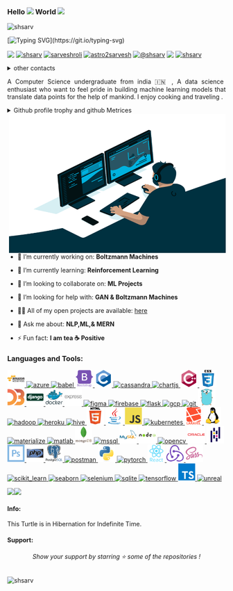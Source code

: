 ### Hello  <img src="https://media.giphy.com/media/hvRJCLFzcasrR4ia7z/giphy.gif" width="25px"> World <img src="https://github.com/TheDudeThatCode/TheDudeThatCode/blob/master/Assets/Earth.gif" width="24px"> 
<p align="left"> <img src="https://komarev.com/ghpvc/?username=shsarv&label=Profile%20views&color=0e75b6&style=flat" alt="shsarv" /> </p>

[![Typing SVG](https://readme-typing-svg.herokuapp.com?color=233CF7&center=true&vCenter=true&height=60&width=1000&lines=I+am+Sarvesh+Kumar+Sharma;A+Data+Engineer;A+MERN+Stack+Developer;A+Learner;A+ML+Researcher;)](https://git.io/typing-svg)
<!-- 
<h3 align="left">Connect with me:</h3> -->
<p align="left">
  <a href="mailto:shsarv2001@gmail.com" target="blank"><img align="center" src="https://img.shields.io/badge/gmail-D14836?&style=for-the-badge&logo=gmail&logoColor=white" /></a>
  <a href="https://linkedin.com/in/shsarv" target="blank"><img align="center" src="https://img.shields.io/badge/linkedin-%230077B5.svg?&style=for-the-badge&logo=linkedin&logoColor=white" alt="shsarv" /></a>
  <a href="https://twitter.com/sarveshroli" target="blank"><img align="center" src="https://img.shields.io/badge/twitter-%231DA1F2.svg?&style=for-the-badge&logo=twitter&logoColor=white" alt="sarveshroli"  /></a>
  <a href="https://instagram.com/astro2sarvesh" target="blank"><img align="center" src="https://img.shields.io/badge/instagram-%23E4405F.svg?&style=for-the-badge&logo=instagram&logoColor=white" alt="astro2sarvesh"  /></a>
  <a href="https://medium.com/@shsarv" target="blank"><img align="center" src="https://img.shields.io/badge/Medium-black?&style=for-the-badge&logo=Medium&logoColor=white" alt="@shsarv"  /></a>
  <a href="https://discord.gg/jxCz52dQ5d" target="blank"><img align="center" src="https://img.shields.io/badge/discord-5865f2?&style=for-the-badge&logo=discord&logoColor=white"  /></a>
  <a href="https://kaggle.com/shsarv" target="blank"><img align="center" src="https://img.shields.io/badge/kaggle-4285F4?&style=for-the-badge&logo=kaggle&logoColor=white" alt="shsarv"  /></a>
  </p>
  <details>
    <summary> other contacts </summary>
    <p align="left">
<a href="https://codepen.io/shsarv" target="blank"><img align="center" src="https://img.shields.io/badge/codepen-black?&style=for-the-badge&logo=codepen&logoColor=white" alt="shsarv" /></a>
<a href="https://stackoverflow.com/users/shsarv" target="blank"><img align="center" src="https://img.shields.io/badge/stackoverflow-f48024?&style=for-the-badge&logo=stackoverflow&logoColor=white" alt="shsarv" /></a>
<a href="https://www.codechef.com/users/shsarv2001" target="blank"><img align="center" src="https://img.shields.io/badge/codechef-9a7b4f?&style=for-the-badge&logo=codechef&logoColor=white" alt="shsarv2001" /></a>
<a href="https://www.hackerrank.com/_181500625" target="blank"><img align="center" src="https://img.shields.io/badge/hackerrank-09B83E?&style=for-the-badge&logo=hackerrank&logoColor=white" alt="_181500625" /></a>
<a href="https://codeforces.com/profile/shsarv" target="blank"><img align="center" src="https://img.shields.io/badge/codeforces-ee1d52?&style=for-the-badge&logo=codeforces&logoColor=white" alt="shsarv"  /></a>
<a href="https://www.leetcode.com/shsarv" target="blank"><img align="center" src="https://img.shields.io/badge/leetcode-orange?&style=for-the-badge&logo=leetcode&logoColor=white" alt="shsarv" /></a>
<a href="https://www.hackerearth.com/shsarv" target="blank"><img align="center" src="https://img.shields.io/badge/hackerearth-white?&style=for-the-badge&logo=hackerearth&logoColor=black" alt="shsarv" /></a>
<a href="https://auth.geeksforgeeks.org/user/shsarv/profile" target="blank"><img align="center" src="https://img.shields.io/badge/gfg-17c9652?&style=for-the-badge&logo=geeksforgeeks&logoColor=white" alt="shsarv/profile"  /></a>   
    </p>
  
  
[![mywebsite Badge](https://img.shields.io/badge/-Portfolio-5e0270?style=for-the-badge&labelColor=5e0270&logo=google-earth&logoColor=white&link=https://shsarv.herokuapp.com/)](https://shsarv.herokuapp.com/)  [![gitstats Badge](https://img.shields.io/badge/GitStats-@shsarv-blue?style=for-the-badge&labelColor=orange&logo=data:Sourcerer.jpg&logoColor=white&link=https://gitstats.me/shsarv)](https://gitstats.me/shsarv) [![GitHub Badge](https://img.shields.io/badge/-github-24292e?style=for-the-badge&labelColor=24292e&logo=github&logoColor=white&link=https://github.com/shsarv)](https://github.com/shsarv) [![Blogger Badge](https://img.shields.io/badge/blog-fc4f08?&style=for-the-badge&logo=blogger&logoColor=white)](https://shsarv.blogspot.com/)
  
  </details>



<p align="justify">A Computer Science undergraduate from india 🇮🇳 , A data science enthusiast who want to feel pride in building machine learning models that translate data points for the help of mankind. I enjoy cooking and traveling .</p>
<details>
  <summary> Github profile trophy and github Metrices</summary>
  
  ![Metrics](https://metrics.lecoq.io/shsarv?template=classic&isocalendar=1&languages=1&introduction=1&followup=1&lines=1&achievements=1&isocalendar.duration=half-year&languages.limit=8&languages.sections=most-used&languages.colors=github&languages.threshold=0%25&languages.indepth=false&languages.recent.load=300&languages.recent.days=14&introduction.title=true&followup.sections=repositories&achievements.threshold=C&achievements.secrets=true&achievements.limit=0&config.timezone=Asia%2FKolkata)
  
  <p align="left"> <a href="https://github.com/ryo-ma/github-profile-trophy"><img src="https://github-profile-trophy.vercel.app/?username=shsarv" alt="shsarv" /></a> </p>
  
  </details>


<!-- <p align="left"> <a href="https://twitter.com/sarveshroli" target="blank"><img src="https://img.shields.io/twitter/follow/sarveshroli?logo=twitter&style=for-the-badge" alt="sarveshroli" /></a> </p> -->

 <img align="right" alt="GIF" src="https://raw.githubusercontent.com/shsarv/shsarv/master/code.gif" width="500" height="320" />

- 🔭 I’m currently working on: **Boltzmann Machines**

- 🌱 I’m currently learning: **Reinforcement Learning**

- 👯 I’m looking to collaborate on: **ML Projects**

- 🤝 I’m looking for help with: **GAN & Boltzmann Machines**

- 👨‍💻 All of my open projects are available: [here](https://github.com/shsarv)

- 💬 Ask me about: **NLP,ML,& MERN**

- ⚡ Fun fact: **I am tea ☕ Positive**


<h3 align="left">Languages and Tools:</h3>
<p align="left"> <a href="https://aws.amazon.com" target="_blank" rel="noreferrer"> <img src="https://raw.githubusercontent.com/devicons/devicon/master/icons/amazonwebservices/amazonwebservices-original-wordmark.svg" alt="aws" width="40" height="40"/> </a> <a href="https://azure.microsoft.com/en-in/" target="_blank" rel="noreferrer"> <img src="https://www.vectorlogo.zone/logos/microsoft_azure/microsoft_azure-icon.svg" alt="azure" width="40" height="40"/> </a> <a href="https://babeljs.io/" target="_blank" rel="noreferrer"> <img src="https://www.vectorlogo.zone/logos/babeljs/babeljs-icon.svg" alt="babel" width="40" height="40"/> </a> <a href="https://getbootstrap.com" target="_blank" rel="noreferrer"> <img src="https://raw.githubusercontent.com/devicons/devicon/master/icons/bootstrap/bootstrap-plain-wordmark.svg" alt="bootstrap" width="40" height="40"/> </a> <a href="https://www.cprogramming.com/" target="_blank" rel="noreferrer"> <img src="https://raw.githubusercontent.com/devicons/devicon/master/icons/c/c-original.svg" alt="c" width="40" height="40"/> </a> <a href="https://cassandra.apache.org/" target="_blank" rel="noreferrer"> <img src="https://www.vectorlogo.zone/logos/apache_cassandra/apache_cassandra-icon.svg" alt="cassandra" width="40" height="40"/> </a> <a href="https://www.chartjs.org" target="_blank" rel="noreferrer"> <img src="https://www.chartjs.org/media/logo-title.svg" alt="chartjs" width="40" height="40"/> </a> <a href="https://www.w3schools.com/cpp/" target="_blank" rel="noreferrer"> <img src="https://raw.githubusercontent.com/devicons/devicon/master/icons/cplusplus/cplusplus-original.svg" alt="cplusplus" width="40" height="40"/> </a> <a href="https://www.w3schools.com/css/" target="_blank" rel="noreferrer"> <img src="https://raw.githubusercontent.com/devicons/devicon/master/icons/css3/css3-original-wordmark.svg" alt="css3" width="40" height="40"/> </a> <a href="https://d3js.org/" target="_blank" rel="noreferrer"> <img src="https://raw.githubusercontent.com/devicons/devicon/master/icons/d3js/d3js-original.svg" alt="d3js" width="40" height="40"/> </a> <a href="https://www.djangoproject.com/" target="_blank" rel="noreferrer"> <img src="https://raw.githubusercontent.com/devicons/devicon/master/icons/django/django-original.svg" alt="django" width="40" height="40"/> </a> <a href="https://www.docker.com/" target="_blank" rel="noreferrer"> <img src="https://raw.githubusercontent.com/devicons/devicon/master/icons/docker/docker-original-wordmark.svg" alt="docker" width="40" height="40"/> </a> <a href="https://expressjs.com" target="_blank" rel="noreferrer"> <img src="https://raw.githubusercontent.com/devicons/devicon/master/icons/express/express-original-wordmark.svg" alt="express" width="40" height="40"/> </a> <a href="https://www.figma.com/" target="_blank" rel="noreferrer"> <img src="https://www.vectorlogo.zone/logos/figma/figma-icon.svg" alt="figma" width="40" height="40"/> </a> <a href="https://firebase.google.com/" target="_blank" rel="noreferrer"> <img src="https://www.vectorlogo.zone/logos/firebase/firebase-icon.svg" alt="firebase" width="40" height="40"/> </a> <a href="https://flask.palletsprojects.com/" target="_blank" rel="noreferrer"> <img src="https://www.vectorlogo.zone/logos/pocoo_flask/pocoo_flask-icon.svg" alt="flask" width="40" height="40"/> </a> <a href="https://cloud.google.com" target="_blank" rel="noreferrer"> <img src="https://www.vectorlogo.zone/logos/google_cloud/google_cloud-icon.svg" alt="gcp" width="40" height="40"/> </a> <a href="https://git-scm.com/" target="_blank" rel="noreferrer"> <img src="https://www.vectorlogo.zone/logos/git-scm/git-scm-icon.svg" alt="git" width="40" height="40"/> </a> <a href="https://golang.org" target="_blank" rel="noreferrer"> <img src="https://raw.githubusercontent.com/devicons/devicon/master/icons/go/go-original.svg" alt="go" width="40" height="40"/> </a> <a href="https://hadoop.apache.org/" target="_blank" rel="noreferrer"> <img src="https://www.vectorlogo.zone/logos/apache_hadoop/apache_hadoop-icon.svg" alt="hadoop" width="40" height="40"/> </a> <a href="https://heroku.com" target="_blank" rel="noreferrer"> <img src="https://www.vectorlogo.zone/logos/heroku/heroku-icon.svg" alt="heroku" width="40" height="40"/> </a> <a href="https://hive.apache.org/" target="_blank" rel="noreferrer"> <img src="https://www.vectorlogo.zone/logos/apache_hive/apache_hive-icon.svg" alt="hive" width="40" height="40"/> </a> <a href="https://www.w3.org/html/" target="_blank" rel="noreferrer"> <img src="https://raw.githubusercontent.com/devicons/devicon/master/icons/html5/html5-original-wordmark.svg" alt="html5" width="40" height="40"/> </a> <a href="https://www.java.com" target="_blank" rel="noreferrer"> <img src="https://raw.githubusercontent.com/devicons/devicon/master/icons/java/java-original.svg" alt="java" width="40" height="40"/> </a> <a href="https://developer.mozilla.org/en-US/docs/Web/JavaScript" target="_blank" rel="noreferrer"> <img src="https://raw.githubusercontent.com/devicons/devicon/master/icons/javascript/javascript-original.svg" alt="javascript" width="40" height="40"/> </a> <a href="https://kubernetes.io" target="_blank" rel="noreferrer"> <img src="https://www.vectorlogo.zone/logos/kubernetes/kubernetes-icon.svg" alt="kubernetes" width="40" height="40"/> </a> <a href="https://laravel.com/" target="_blank" rel="noreferrer"> <img src="https://raw.githubusercontent.com/devicons/devicon/master/icons/laravel/laravel-plain-wordmark.svg" alt="laravel" width="40" height="40"/> </a> <a href="https://www.linux.org/" target="_blank" rel="noreferrer"> <img src="https://raw.githubusercontent.com/devicons/devicon/master/icons/linux/linux-original.svg" alt="linux" width="40" height="40"/> </a> <a href="https://materializecss.com/" target="_blank" rel="noreferrer"> <img src="https://raw.githubusercontent.com/prplx/svg-logos/5585531d45d294869c4eaab4d7cf2e9c167710a9/svg/materialize.svg" alt="materialize" width="40" height="40"/> </a> <a href="https://www.mathworks.com/" target="_blank" rel="noreferrer"> <img src="https://upload.wikimedia.org/wikipedia/commons/2/21/Matlab_Logo.png" alt="matlab" width="40" height="40"/> </a> <a href="https://www.mongodb.com/" target="_blank" rel="noreferrer"> <img src="https://raw.githubusercontent.com/devicons/devicon/master/icons/mongodb/mongodb-original-wordmark.svg" alt="mongodb" width="40" height="40"/> </a> <a href="https://www.microsoft.com/en-us/sql-server" target="_blank" rel="noreferrer"> <img src="https://www.svgrepo.com/show/303229/microsoft-sql-server-logo.svg" alt="mssql" width="40" height="40"/> </a> <a href="https://www.mysql.com/" target="_blank" rel="noreferrer"> <img src="https://raw.githubusercontent.com/devicons/devicon/master/icons/mysql/mysql-original-wordmark.svg" alt="mysql" width="40" height="40"/> </a> <a href="https://nodejs.org" target="_blank" rel="noreferrer"> <img src="https://raw.githubusercontent.com/devicons/devicon/master/icons/nodejs/nodejs-original-wordmark.svg" alt="nodejs" width="40" height="40"/> </a> <a href="https://opencv.org/" target="_blank" rel="noreferrer"> <img src="https://www.vectorlogo.zone/logos/opencv/opencv-icon.svg" alt="opencv" width="40" height="40"/> </a> <a href="https://www.oracle.com/" target="_blank" rel="noreferrer"> <img src="https://raw.githubusercontent.com/devicons/devicon/master/icons/oracle/oracle-original.svg" alt="oracle" width="40" height="40"/> </a> <a href="https://pandas.pydata.org/" target="_blank" rel="noreferrer"> <img src="https://raw.githubusercontent.com/devicons/devicon/2ae2a900d2f041da66e950e4d48052658d850630/icons/pandas/pandas-original.svg" alt="pandas" width="40" height="40"/> </a> <a href="https://www.photoshop.com/en" target="_blank" rel="noreferrer"> <img src="https://raw.githubusercontent.com/devicons/devicon/master/icons/photoshop/photoshop-line.svg" alt="photoshop" width="40" height="40"/> </a> <a href="https://www.php.net" target="_blank" rel="noreferrer"> <img src="https://raw.githubusercontent.com/devicons/devicon/master/icons/php/php-original.svg" alt="php" width="40" height="40"/> </a> <a href="https://www.postgresql.org" target="_blank" rel="noreferrer"> <img src="https://raw.githubusercontent.com/devicons/devicon/master/icons/postgresql/postgresql-original-wordmark.svg" alt="postgresql" width="40" height="40"/> </a> <a href="https://postman.com" target="_blank" rel="noreferrer"> <img src="https://www.vectorlogo.zone/logos/getpostman/getpostman-icon.svg" alt="postman" width="40" height="40"/> </a> <a href="https://www.python.org" target="_blank" rel="noreferrer"> <img src="https://raw.githubusercontent.com/devicons/devicon/master/icons/python/python-original.svg" alt="python" width="40" height="40"/> </a> <a href="https://pytorch.org/" target="_blank" rel="noreferrer"> <img src="https://www.vectorlogo.zone/logos/pytorch/pytorch-icon.svg" alt="pytorch" width="40" height="40"/> </a> <a href="https://reactjs.org/" target="_blank" rel="noreferrer"> <img src="https://raw.githubusercontent.com/devicons/devicon/master/icons/react/react-original-wordmark.svg" alt="react" width="40" height="40"/> </a> <a href="https://redux.js.org" target="_blank" rel="noreferrer"> <img src="https://raw.githubusercontent.com/devicons/devicon/master/icons/redux/redux-original.svg" alt="redux" width="40" height="40"/> </a> <a href="https://sass-lang.com" target="_blank" rel="noreferrer"> <img src="https://raw.githubusercontent.com/devicons/devicon/master/icons/sass/sass-original.svg" alt="sass" width="40" height="40"/> </a> <a href="https://scikit-learn.org/" target="_blank" rel="noreferrer"> <img src="https://upload.wikimedia.org/wikipedia/commons/0/05/Scikit_learn_logo_small.svg" alt="scikit_learn" width="40" height="40"/> </a> <a href="https://seaborn.pydata.org/" target="_blank" rel="noreferrer"> <img src="https://seaborn.pydata.org/_images/logo-mark-lightbg.svg" alt="seaborn" width="40" height="40"/> </a> <a href="https://www.selenium.dev" target="_blank" rel="noreferrer"> <img src="https://raw.githubusercontent.com/detain/svg-logos/780f25886640cef088af994181646db2f6b1a3f8/svg/selenium-logo.svg" alt="selenium" width="40" height="40"/> </a> <a href="https://www.sqlite.org/" target="_blank" rel="noreferrer"> <img src="https://www.vectorlogo.zone/logos/sqlite/sqlite-icon.svg" alt="sqlite" width="40" height="40"/> </a> <a href="https://www.tensorflow.org" target="_blank" rel="noreferrer"> <img src="https://www.vectorlogo.zone/logos/tensorflow/tensorflow-icon.svg" alt="tensorflow" width="40" height="40"/> </a> <a href="https://www.typescriptlang.org/" target="_blank" rel="noreferrer"> <img src="https://raw.githubusercontent.com/devicons/devicon/master/icons/typescript/typescript-original.svg" alt="typescript" width="40" height="40"/> </a> <a href="https://unrealengine.com/" target="_blank" rel="noreferrer"> <img src="https://raw.githubusercontent.com/kenangundogan/fontisto/036b7eca71aab1bef8e6a0518f7329f13ed62f6b/icons/svg/brand/unreal-engine.svg" alt="unreal" width="40" height="40"/> </a> </p>

<a href = "https://github.com/shsarv"><img src="https://github-readme-stats-aj8vj7k8x.vercel.app/api?username=shsarv&show_icons=true&title_color=ffc857&icon_color=8ac926&text_color=daf7dc&bg_color=151515&count_private=true&include_all_commits=false"></a><a href = "https://github.com/shsarv"><img src="https://github-readme-stats-aj8vj7k8x.vercel.app/api/top-langs/?username=shsarv&&langs_count=8&layout=compact&title_color=ffc857&icon_color=8ac926&text_color=daf7dc&bg_color=151515"></a>
<br />

<!-- <p align="left"> <a href="https://github.com/ryo-ma/github-profile-trophy"><img src="https://github-profile-trophy.vercel.app/?username=shsarv" alt="shsarv" /></a> </p> -->
<!--https://github-readme-streak-stats.herokuapp.com/?user=shsarv&theme=dark-->
<!-- <a href="https://github.com/shsarv"><img alt="DenverCoder1's Activity Graph" src="https://activity-graph.herokuapp.com/graph?username=shsarv&bg_color=1F222E&color=F8D866&line=F85D7F&point=FFFFFF&hide_border=true" /></a> -->

<h4 align="left">Info:</h4>

<p> This Turtle is in Hibernation for Indefinite Time.</p>

<h4 align="left">Support:</h4>
<h6 align="center">Show your support by starring ⭐ some of the repositories  ! </h6>
<p><a href="https://www.buymeacoffee.com/shsarv"> <img align="left" src="https://cdn.buymeacoffee.com/buttons/v2/default-yellow.png" height="50" width="210" alt="shsarv" /></a>
</p>



